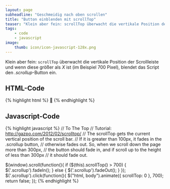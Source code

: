 ```yaml
---
layout: page
subheadline: "Geschmeidig nach oben scrollen"
title: "Button einblenden mit scrollTop"
teaser: "Klein aber fein: scrollTop überwacht die vertikale Position der Scrollleiste und blendet ab einem bestimmten Punkt einen Scroll-Nach-Oben-Button ein."
tags:
    - code
    - javascript
image:
    thumb: icon/icon-javascript-128x.png
---
```


Klein aber fein: `scrollTop` überwacht die vertikale Position der Scrollleiste und wenn diese größer als *X* ist (im Beispiel 700 Pixel), blendet das Script den *.scrollup*-Button ein.

## HTML-Code

{% highlight html %}
<a href="#" class="scrollup" title="Nach oben springen!">&#59227;</a>
{% endhighlight %}



## Javascript-Code

{% highlight javascript %}
// To The Top
// Tutorial: http://gazpo.com/2012/02/scrolltop/
// The scrollTop gets the current vertical position of the scroll bar.
// If it is greater than 100px, it fades in the .scrollup button,
// otherwise fades out. So, when we scroll down the page more than 300px,
// the button should fade in, and if scroll up to the height of less than 300px
// it should fade out.

$(window).scroll(function(){
        if ($(this).scrollTop() > 700) {
            $('.scrollup').fadeIn();
        } else {
            $('.scrollup').fadeOut();
        }
    });
$('.scrollup').click(function(){
    $("html, body").animate({ scrollTop: 0 }, 700);
    return false;
    });
{% endhighlight %}



 [1]: http://gazpo.com/2012/02/scrolltop/
 [2]: #